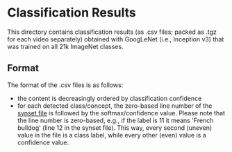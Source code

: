 # Classification Results

This directory contains classification results (as .csv files; packed as .tgz for each video separately) obtained with GoogLeNet (i.e., Inception v3) that was trained on all 21k ImageNet classes. 

## Format

The format of the .csv files is as follows:
- the content is decreasingly ordered by classification confidence
- for each detected class/concept, the zero-based line number of the [synset file](synset.txt) is followed by the softmax/confidence value. Please note that the line number is zero-based, e.g., if the label is 11 it means 'French bulldog' (line 12 in the synset file).  This way, every second (uneven) value in the file is a class label, while every other (even) value is a confidence value.

